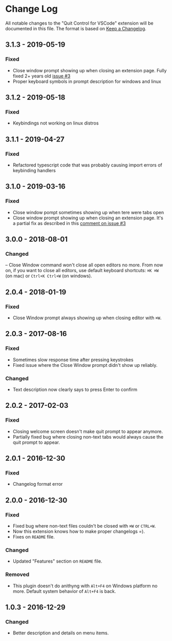 # Change Log
All notable changes to the "Quit Control for VSCode" extension will be documented in this file.
The format is based on [Keep a Changelog](http://keepachangelog.com/).

## 3.1.3 - 2019-05-19
### Fixed
- Close window prompt showing up when closing an extension page. Fully fixed 2+ years old [issue #3](https://github.com/artdiniz/quit-control-vscode/issues/3)
- Proper keyboard symbols in prompt description for windows and linux

## 3.1.2 - 2019-05-18
### Fixed
- Keybindings not working on linux distros

## 3.1.1 - 2019-04-27
### Fixed
- Refactored typescript code that was probably causing import errors of keybinding handlers
  
## 3.1.0 - 2019-03-16
### Fixed
- Close window pompt sometimes showing up when tere were tabs open
- Close window prompt showing up when closing an extension page. It's a partial fix as described in this [comment on issue #3](https://github.com/artdiniz/quit-control-vscode/issues/3#issuecomment-473577397)

## 3.0.0 - 2018-08-01
### Changed
– Close Window command won't close all open editors no more. From now on, if you want to close all editors, use default keyboard shortcuts: `⌘K ⌘W` (on mac) or `Ctrl+K Ctrl+W` (on windows).

## 2.0.4 - 2018-01-19
### Fixed
- Close Window prompt always showing up when closing editor with `⌘W`.

## 2.0.3 - 2017-08-16
### Fixed
- Sometimes slow response time after pressing keystrokes
- Fixed issue where the Close Window prompt didn't show up reliably.

### Changed
- Text description now clearly says to press Enter to confirm

## 2.0.2 - 2017-02-03
### Fixed
- Closing welcome screen doesn't make quit prompt to appear anymore.
- Partially fixed bug where closing non-text tabs would always cause the quit prompt to appear.

## 2.0.1 - 2016-12-30
### Fixed
- Changelog format error

## 2.0.0 - 2016-12-30
### Fixed
- Fixed bug where non-text files couldn't be closed with `⌘W` or `CTRL+W`.
- Now this extension knows how to make proper changelogs =).
- Fixes on `README` file.

### Changed
- Updated "Features" section on `README` file.

### Removed
- This plugin doesn't do anithyng with `Alt+F4` on Windows platform no more. Default system behavior of `Alt+F4` is back.

## 1.0.3 - 2016-12-29
### Changed
- Better description and details on menu items.
